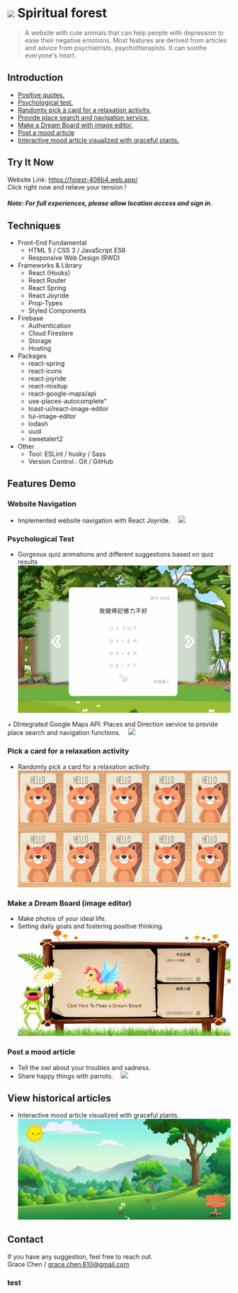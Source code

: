 # <img width="45px" src="public/favicon.ico"/> Spiritual forest
> A website with cute animals that can help people with depression to ease their negative emotions. Most features are derived from articles and advice from psychiatrists, psychotherapists. It can soothe everyone's heart.

## Introduction
<ul>
<li><a href="#Website-Navigation">Positive quotes.</a></li>
<li><a href="#Psychological-Test">Psychological test.</a></li>
<li><a href="#Pick-a-card-for-a-relaxation-activity">Randomly pick a card for a relaxation activity.</a></li>
<li><a href="#map">Provide place search and navigation service.</a></li>
<li><a href="#make-a-dream-board-image-editor">Make a Dream Board with image editor.</a></li>
<li><a href="#Post-a-mood-article">Post a mood article</a></li>
<li><a href="#View-historical-articles">Interactive mood article visualized with graceful plants.</a></li>
</ul> 


## Try It Now
Website Link: <https://forest-406b4.web.app/><br/>
Click right now and relieve your tension ! </br>
##### <em>Note: For full experiences, please allow location access and sign in. </em>

## Techniques
+ Front-End Fundamental
  + HTML 5 / CSS 3 / JavaScript ES6
  + Responsive Web Design (RWD)
+ Frameworks & Library
  + React (Hooks)
  + React Router
  + React Spring
  + React Joyride
  + Prop-Types
  + Styled Components
+ Firebase
  + Authentication
  + Cloud Firestore
  + Storage
  + Hosting
+ Packages
  + react-spring
  + react-icons
  + react-joyride
  + react-mixitup
  + react-google-maps/api
  + use-places-autocomplete"
  + toast-ui/react-image-editor
  + tui-image-editor
  + lodash
  + uuid
  + sweetalert2
+ Other
  + Tool: ESLint / husky / Sass
  + Version Control : Git / GitHub

## Features Demo
### Website Navigation 
+ Implemented website navigation with React Joyride.
&emsp;<img src="./public/readme_demo/navigation.gif"/> 


### Psychological Test
+ Gorgeous quiz animations and different suggestions based on quiz results
&emsp;<img src="./public/readme_demo/quiz.gif"/>

<div id="map"></div>
+ DIntegrated Google Maps API: Places and Direction service to provide place search and navigation functions.
&emsp;<img src="./public/readme_demo/map.gif"/>


### Pick a card for a relaxation activity
+ Randomly pick a card for a relaxation activity.
&emsp;<img src="./public/readme_demo/card3.gif"/>

### Make a Dream Board (image editor)
+ Make photos of your ideal life.
+ Setting daily goals and fostering positive thinking.
&emsp;<img src="./public/readme_demo/record.gif"/>

### Post a mood article
+ Tell the owl about your troubles and sadness.
+ Share happy things with parrots.
&emsp;<img src="./public/readme_demo/post.gif"/>

## View historical articles
+ Interactive mood article visualized with graceful plants.
&emsp;<img src="./public/readme_demo/plants.gif"/>

## Contact  
If you have any suggestion, feel free to reach out.  
Grace Chen / grace.chen.610@gmail.com



### test
